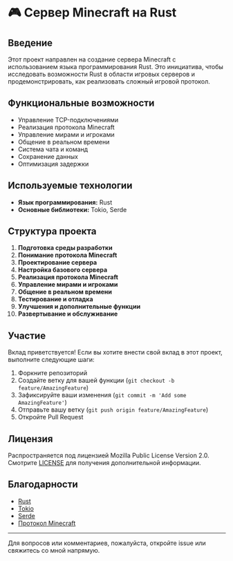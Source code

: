 # 🎮 Сервер Minecraft на Rust

## Введение

Этот проект направлен на создание сервера Minecraft с использованием языка программирования Rust. Это инициатива, чтобы исследовать возможности Rust в области игровых серверов и продемонстрировать, как реализовать сложный игровой протокол.

## Функциональные возможности

- Управление TCP-подключениями
- Реализация протокола Minecraft
- Управление мирами и игроками
- Общение в реальном времени
- Система чата и команд
- Сохранение данных
- Оптимизация задержки

## Используемые технологии

- **Язык программирования:** Rust
- **Основные библиотеки:** Tokio, Serde

## Структура проекта

1. **Подготовка среды разработки**
2. **Понимание протокола Minecraft**
3. **Проектирование сервера**
4. **Настройка базового сервера**
5. **Реализация протокола Minecraft**
6. **Управление мирами и игроками**
7. **Общение в реальном времени**
8. **Тестирование и отладка**
9. **Улучшения и дополнительные функции**
10. **Развертывание и обслуживание**

## Участие

Вклад приветствуется! Если вы хотите внести свой вклад в этот проект, выполните следующие шаги:

1. Форкните репозиторий
2. Создайте ветку для вашей функции (`git checkout -b feature/AmazingFeature`)
3. Зафиксируйте ваши изменения (`git commit -m 'Add some AmazingFeature'`)
4. Отправьте вашу ветку (`git push origin feature/AmazingFeature`)
5. Откройте Pull Request

## Лицензия

Распространяется под лицензией Mozilla Public License Version 2.0. Смотрите [LICENSE](./LICENSE) для получения дополнительной информации.

## Благодарности

- [Rust](https://www.rust-lang.org/)
- [Tokio](https://tokio.rs/)
- [Serde](https://serde.rs/)
- [Протокол Minecraft](https://wiki.vg/Protocol)

---

Для вопросов или комментариев, пожалуйста, откройте issue или свяжитесь со мной напрямую.
